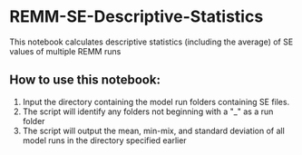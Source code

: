 # REMM-SE-Descriptive-Statistics
This notebook calculates descriptive statistics (including the average)  of SE values of multiple REMM runs

## How to use this notebook:
1. Input the directory containing the model run folders containing SE files.
2. The script will identify any folders not beginning with a "_" as a run folder
3. The script will output the mean, min-mix, and standard deviation of all model runs in the directory specified earlier 